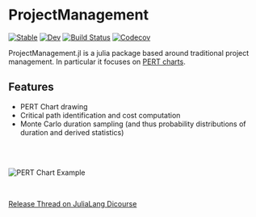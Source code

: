# ProjectManagement

[![Stable](https://img.shields.io/badge/docs-stable-blue.svg)](https://oxinabox.github.io/ProjectManagement.jl/stable)
[![Dev](https://img.shields.io/badge/docs-dev-blue.svg)](https://oxinabox.github.io/ProjectManagement.jl/dev)
[![Build Status](https://travis-ci.com/oxinabox/ProjectManagement.jl.svg?branch=master)](https://travis-ci.com/oxinabox/ProjectManagement.jl)
[![Codecov](https://codecov.io/gh/oxinabox/ProjectManagement.jl/branch/master/graph/badge.svg)](https://codecov.io/gh/oxinabox/ProjectManagement.jl)

ProjectManagement.jl is a julia package based around traditional project management.
In particular it focuses on [PERT charts](https://en.wikipedia.org/wiki/Program_evaluation_and_review_technique).


## Features
 - PERT Chart drawing
 - Critical path identification and cost computation
 - Monte Carlo duration sampling (and thus probability distributions of duration and derived statistics)

<br>
<br>

![PERT Chart Example](https://user-images.githubusercontent.com/5127634/96350424-a0514780-10ad-11eb-8d16-7bf766cd8c6a.png)

<br>

[Release Thread on JuliaLang Dicourse](https://discourse.julialang.org/t/ann-projectmanagement-jl/48693)
